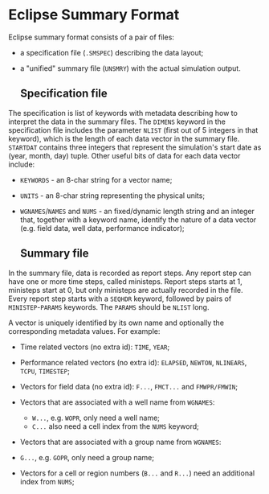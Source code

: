 # Eclipse Summary Format

Eclipse summary format consists of a pair of files: 

- a specification file (`.SMSPEC`)  describing the data layout;

- a "unified" summary file (`UNSMRY`) with the actual simulation output.

  ## Specification file

The specification is list of keywords with metadata describing how to interpret the data in the summary files. The `DIMENS` keyword in the specification file includes the parameter `NLIST` (first out of 5 integers in that keyword), which is the length of each data vector in the summary file. `STARTDAT` contains three integers that represent the simulation's start date as (year, month, day) tuple. Other useful bits of data for each data vector include:

- `KEYWORDS` -  an 8-char string for a vector name;

- `UNITS` - an 8-char string representing the physical units;

- `WGNAMES`/`NAMES` and `NUMS` - an fixed/dynamic length string and an integer that, together with a keyword name, identify the nature of a data vector (e.g. field data, well data, performance indicator);

  ## Summary file

In the summary file, data is recorded as report steps. Any report step can have one or more time steps, called ministeps. Report steps starts at 1, ministeps start at 0, but only ministeps are actually recorded in the file. Every report step starts with a `SEQHDR` keyword, followed by pairs of `MINISTEP`-`PARAMS` keywords. The `PARAMS` should be `NLIST` long.

A vector is uniquely identified by its own name and optionally the corresponding metadata values. For example:

- Time related vectors (no extra id): `TIME`,  `YEAR`; 

- Performance related vectors  (no extra id): `ELAPSED`,  `NEWTON`,  `NLINEARS`,  `TCPU`,  `TIMESTEP`;

- Vectors for field data (no extra id): `F...`,  `FMCT...` and `FMWPR/FMWIN`;

- Vectors that are associated with a well name from `WGNAMES`:
  - `W...`, e.g. `WOPR`, only need a well name;
  - `C...` also need a cell index from the `NUMS` keyword;
  
- Vectors that are associated with a group name from `WGNAMES`:
  
- `G...`, e.g. `GOPR`, only need a group name;
  
- Vectors for a cell or region numbers (`B...` and `R...`) need an additional index from `NUMS`;
